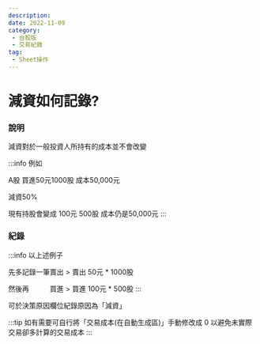 ```yaml
---
description:
date: 2022-11-09
category:
 - 台股版
 - 交易紀錄
tag:
 - Sheet操作
---
```


# 減資如何記錄?

### 說明
  
  減資對於一般投資人所持有的成本並不會改變
  
  :::info 例如

  A股 買進50元1000股 成本50,000元

  減資50%

  現有持股會變成 100元 500股 成本仍是50,000元
  :::

### 紀錄

  :::info 以上述例子

  先多記錄一筆賣出 > 賣出   50元 * 1000股

  然後再　　　買進 > 買進 100元 *   500股
  :::

  可於決策原因欄位紀錄原因為「減資」
  
  :::tip 如有需要可自行將「交易成本(在自動生成區)」手動修改成 0 以避免未實際交易卻多計算的交易成本
  :::